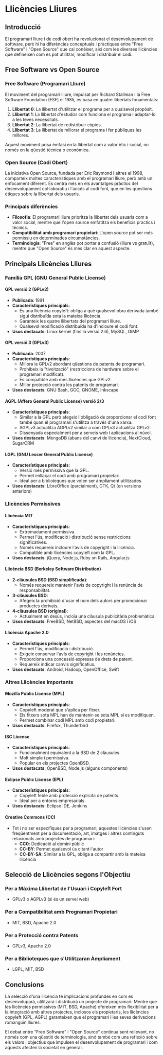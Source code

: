 # Llicències Lliures

## Introducció

El programari lliure i de codi obert ha revolucionat el desenvolupament de software, però hi ha diferències conceptuals i pràctiques entre "Free Software" i "Open Source" que cal conèixer, així com les diverses llicències que defineixen com es pot utilitzar, modificar i distribuir el codi.

## Free Software vs Open Source

### Free Software (Programari Lliure)

El moviment del programari lliure, impulsat per Richard Stallman i la Free Software Foundation (FSF) el 1985, es basa en quatre llibertats fonamentals:

1. **Llibertat 0**: La llibertat d'utilitzar el programa per a qualsevol propòsit.
2. **Llibertat 1**: La llibertat d'estudiar com funciona el programa i adaptar-lo a les teves necessitats.
3. **Llibertat 2**: La llibertat de redistribuir còpies.
4. **Llibertat 3**: La llibertat de millorar el programa i fer públiques les millores.

Aquest moviment posa èmfasi en la llibertat com a valor ètic i social, no només en la qüestió tècnica o econòmica.

### Open Source (Codi Obert)

La iniciativa Open Source, fundada per Eric Raymond i altres el 1998, comparteix moltes característiques amb el programari lliure, però amb un enfocament diferent. Es centra més en els avantatges pràctics del desenvolupament col·laboratiu i l'accés al codi font, que en les qüestions ètiques sobre la llibertat dels usuaris.

### Principals diferències

- **Filosofia**: El programari lliure prioritza la llibertat dels usuaris com a valor social, mentre que l'open source emfatitza els beneficis pràctics i tècnics.
- **Compatibilitat amb programari propietari**: L'open source pot ser més permissiu en determinades circumstàncies.
- **Terminologia**: "Free" en anglès pot portar a confusió (lliure vs gratuït), mentre que "Open Source" és més clar en aquest aspecte.

## Principals Llicències Lliures

### Família GPL (GNU General Public License)

#### GPL versió 2 (GPLv2)

- **Publicada**: 1991
- **Característiques principals**:
  - És una llicència copyleft: obliga a què qualsevol obra derivada també sigui distribuïda sota la mateixa llicència.
  - Garanteix les quatre llibertats del programari lliure.
  - Qualsevol modificació distribuïda ha d'incloure el codi font.
- **Usos destacats**: Linux kernel (fins la versió 2.6), MySQL, GIMP

#### GPL versió 3 (GPLv3)

- **Publicada**: 2007
- **Característiques principals**:
  - Millora la GPLv2 abordant qüestions de patents de programari.
  - Prohibeix la "tivoització" (restriccions de hardware sobre el programari modificat).
  - És compatible amb més llicències que GPLv2.
  - Millor protecció contra les patents de programari.
- **Usos destacats**: GNU Bash, GCC, GNOME, Inkscape

#### AGPL (Affero General Public License) versió 2/3

- **Característiques principals**:
  - Similar a la GPL però afegeix l'obligació de proporcionar el codi font també quan el programari s'utilitza a través d'una xarxa.
  - AGPLv3 actualitza AGPLv2 similar a com GPLv3 actualitza GPLv2.
  - Dissenyada especialment per a serveis web i aplicacions al núvol.
- **Usos destacats**: MongoDB (abans del canvi de llicència), NextCloud, SugarCRM

#### LGPL (GNU Lesser General Public License)

- **Característiques principals**:
  - Versió més permissiva que la GPL.
  - Permet enllaçar el codi amb programari propietari.
  - Ideal per a biblioteques que volen ser àmpliament utilitzades.
- **Usos destacats**: LibreOffice (parcialment), GTK, Qt (en versions anteriors)

### Llicències Permissives

#### Llicència MIT

- **Característiques principals**:
  - Extremadament permissiva.
  - Permet l'ús, modificació i distribució sense restriccions significatives.
  - Només requereix incloure l'avís de copyright i la llicència.
  - Compatible amb llicències copyleft com la GPL.
- **Usos destacats**: jQuery, Node.js, Ruby on Rails, Angular.js

#### Llicència BSD (Berkeley Software Distribution)

- **2-clàusules BSD (BSD simplificada)**:
  - Només requereix mantenir l'avís de copyright i la renúncia de responsabilitat.
- **3-clàusules BSD**:
  - Afegeix la prohibició d'usar el nom dels autors per promocionar productes derivats.
- **4-clàusules BSD (original)**:
  - Actualment en desús, incloïa una clàusula publicitària problemàtica.
- **Usos destacats**: FreeBSD, NetBSD, aspectes del macOS i iOS

#### Llicència Apache 2.0

- **Característiques principals**:
  - Permet l'ús, modificació i distribució.
  - Exigeix conservar l'avís de copyright i les renúncies.
  - Proporciona una concessió expressa de drets de patent.
  - Requereix indicar canvis significatius.
- **Usos destacats**: Android, Hadoop, OpenOffice, Swift

### Altres Llicències Importants

#### Mozilla Public License (MPL)

- **Característiques principals**:
  - Copyleft moderat que s'aplica per fitxer.
  - Els fitxers sota MPL han de mantenir-se sota MPL si es modifiquen.
  - Permet combinar codi MPL amb codi propietari.
- **Usos destacats**: Firefox, Thunderbird

#### ISC License

- **Característiques principals**:
  - Funcionalment equivalent a la BSD de 2 clàusules.
  - Molt simple i permissiva.
  - Popular en els projectes OpenBSD.
- **Usos destacats**: OpenBSD, Node.js (alguns components)

#### Eclipse Public License (EPL)

- **Característiques principals**:
  - Copyleft feble amb protecció explícita de patents.
  - Ideal per a entorns empresarials.
- **Usos destacats**: Eclipse IDE, Jenkins

#### Creative Commons (CC)

- Tot i no ser específiques per a programari, aquestes llicències s'usen freqüentment per a documentació, art, imatges i altres continguts relacionats amb projectes de programari:
  - **CC0**: Dedicació al domini públic
  - **CC-BY**: Permet qualsevol ús citant l'autor
  - **CC-BY-SA**: Similar a la GPL, obliga a compartir amb la mateixa llicència

## Selecció de Llicències segons l'Objectiu

### Per a Màxima Llibertat de l'Usuari i Copyleft Fort

- GPLv3 o AGPLv3 (si és un servei web)

### Per a Compatibilitat amb Programari Propietari

- MIT, BSD, Apache 2.0

### Per a Protecció contra Patents

- GPLv3, Apache 2.0

### Per a Biblioteques que s'Utilitzaran Àmpliament

- LGPL, MIT, BSD

## Conclusions

La selecció d'una llicència té implicacions profundes en com es desenvoluparà, utilitzarà i distribuirà un projecte de programari. Mentre que les llicències permissives (MIT, BSD, Apache) ofereixen més flexibilitat per a la integració amb altres projectes, inclosos els propietaris, les llicències copyleft (GPL, AGPL) garanteixen que el programari i les seves derivacions romanguin lliures.

El debat entre "Free Software" i "Open Source" continua sent rellevant, no només com una qüestió de terminologia, sinó també com una reflexió sobre els valors i objectius que impulsen el desenvolupament de programari i com aquests afecten la societat en general.
